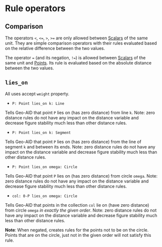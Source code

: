 # Rule operators

## Comparison

The operators `<`, `<=`, `>`, `>=` are only allowed between [Scalars](./types/primitives.md#scalar) of the same unit. They are simple comparison operators with their rules evaluated based on the relative difference between the two values.

The operator `=` (and its negation, `!=`) is allowed between [Scalars](./types/primitives.md#scalar) of the same unit and [Points](./types/primitives.md#point). Its rule is evaluated based on the absolute distance between the two values.

## `lies_on`

All uses accept `weight` property.

* `P: Point lies_on k: Line`

Tells Geo-AID that point `P` lies on (has zero distance) from line `k`. Note: zero distance rules do not have any impact on the distance variable and decrease figure stability much less than other distance rules.

* `P: Point lies_on k: Segment`

Tells Geo-AID that point `P` lies on (has zero distance) from the line of segment `k` and between its ends. Note: zero distance rules do not have any impact on the distance variable and decrease figure stability much less than other distance rules.

* `P: Point lies_on omega: Circle`

Tells Geo-AID that point `P` lies on (has zero distance) from circle `omega`. Note: zero distance rules do not have any impact on the distance variable and decrease figure stability much less than other distance rules.

* `col: 0-P lies_on omega: Circle`

Tells Geo-AID that points in the collection `col` lie on (have zero distance) from circle `omega` *in exactly the given order*. Note: zero distance rules do not have any impact on the distance variable and decrease figure stability much less than other distance rules.

**Note**: When negated, creates rules for the points not to be on the circle. Points that are on the circle, just not in the given order will not satisfy this rule.

